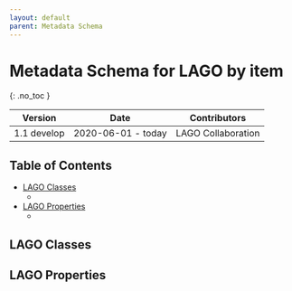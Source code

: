 ```yaml
---
layout: default
parent: Metadata Schema
---
```


# Metadata Schema for LAGO by item
{: .no_toc }

|Version|Date|Contributors|
|-------|----|------------|
| 1.1 develop | 2020-06-01 - today | LAGO Collaboration|

<script src="https://code.jquery.com/jquery-3.2.1.min.js"></script>
<script>
$().ready(function(){
  $.getJSON( "/DMP/schema/lagoSchema.jsonld", function( data ) {
    $('#text').append(data["@graph"][3]["@id"]); 
      var graphelements = data["@graph"];
      for (i=1; i<=graphelements.length-1; i++) {
        if ("@id" in graphelements[i]) { 
	  var id = graphelements[i]["@id"];
	  if ("dcat:domain" in graphelements[i]) {
            $('#iproperties').append('<li><a href="#'+id+'"><strong>'+id+'</strong>.</a></li>');
	    $('#properties').append('<h5 id="'+id+'"><a href="#'+id+'" class="anchor-heading" aria-labelledby="'+id+'"><svg viewBox="0 0 16 16" aria-hidden="true"><use xlink:href="#svg-link"></use></svg></a><strong>'+id+'</strong></h5>');
	  };
	  else {
	    $('#iclasses').append('<li><a href="#'+id+'"><strong>'+id+'</strong>.</a></li>');
	    $('#classes').append('<h5 id="'+id+'"><a href="#'+id+'" class="anchor-heading" aria-labelledby="'+id+'"><svg viewBox="0 0 16 16" aria-hidden="true"><use xlink:href="#svg-link"></use></svg></a><strong>'+id+'</strong></h5>');
	  };
	};
      };		
    });
});
</script>

## Table of Contents

* [LAGO Classes](#LAGO-Classes)
	- <div id="iclasses"></div>
* [LAGO Properties](#LAGO-Properties)
	- <div id="iproperties"></div>

## LAGO Classes

<div id="classes"></div>

## LAGO Properties

<div id="properties"></div>




